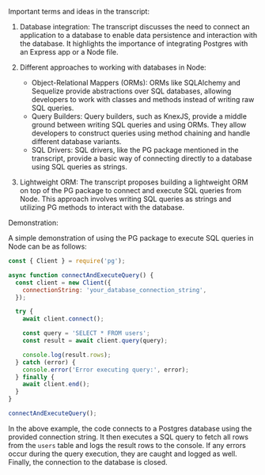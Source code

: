 Important terms and ideas in the transcript:

1. Database integration: The transcript discusses the need to connect an application to a database to enable data persistence and interaction with the database. It highlights the importance of integrating Postgres with an Express app or a Node file.

2. Different approaches to working with databases in Node:
   - Object-Relational Mappers (ORMs): ORMs like SQLAlchemy and Sequelize provide abstractions over SQL databases, allowing developers to work with classes and methods instead of writing raw SQL queries.
   - Query Builders: Query builders, such as KnexJS, provide a middle ground between writing SQL queries and using ORMs. They allow developers to construct queries using method chaining and handle different database variants.
   - SQL Drivers: SQL drivers, like the PG package mentioned in the transcript, provide a basic way of connecting directly to a database using SQL queries as strings.

3. Lightweight ORM: The transcript proposes building a lightweight ORM on top of the PG package to connect and execute SQL queries from Node. This approach involves writing SQL queries as strings and utilizing PG methods to interact with the database.

Demonstration:

A simple demonstration of using the PG package to execute SQL queries in Node can be as follows:

```javascript
const { Client } = require('pg');

async function connectAndExecuteQuery() {
  const client = new Client({
    connectionString: 'your_database_connection_string',
  });

  try {
    await client.connect();

    const query = 'SELECT * FROM users';
    const result = await client.query(query);

    console.log(result.rows);
  } catch (error) {
    console.error('Error executing query:', error);
  } finally {
    await client.end();
  }
}

connectAndExecuteQuery();
```

In the above example, the code connects to a Postgres database using the provided connection string. It then executes a SQL query to fetch all rows from the `users` table and logs the result rows to the console. If any errors occur during the query execution, they are caught and logged as well. Finally, the connection to the database is closed.